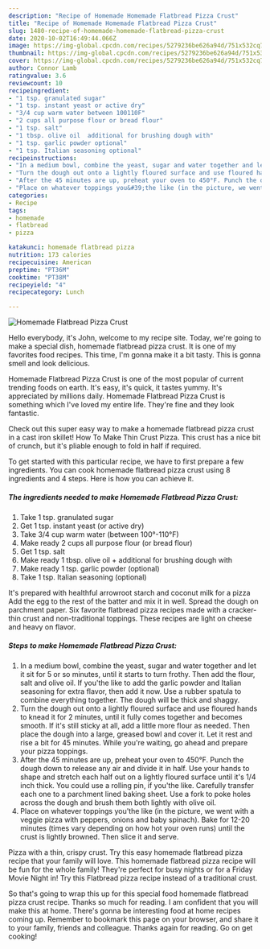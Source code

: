 ```yaml
---
description: "Recipe of Homemade Homemade Flatbread Pizza Crust"
title: "Recipe of Homemade Homemade Flatbread Pizza Crust"
slug: 1480-recipe-of-homemade-homemade-flatbread-pizza-crust
date: 2020-10-02T16:49:44.066Z
image: https://img-global.cpcdn.com/recipes/5279236be626a94d/751x532cq70/homemade-flatbread-pizza-crust-recipe-main-photo.jpg
thumbnail: https://img-global.cpcdn.com/recipes/5279236be626a94d/751x532cq70/homemade-flatbread-pizza-crust-recipe-main-photo.jpg
cover: https://img-global.cpcdn.com/recipes/5279236be626a94d/751x532cq70/homemade-flatbread-pizza-crust-recipe-main-photo.jpg
author: Connor Lamb
ratingvalue: 3.6
reviewcount: 10
recipeingredient:
- "1 tsp. granulated sugar"
- "1 tsp. instant yeast or active dry"
- "3/4 cup warm water between 100110F"
- "2 cups all purpose flour or bread flour"
- "1 tsp. salt"
- "1 tbsp. olive oil  additional for brushing dough with"
- "1 tsp. garlic powder optional"
- "1 tsp. Italian seasoning optional"
recipeinstructions:
- "In a medium bowl, combine the yeast, sugar and water together and let it sit for 5 or so minutes, until it starts to turn frothy. Then add the flour, salt and olive oil. If you&#39;the like to add the garlic powder and Italian seasoning for extra flavor, then add it now. Use a rubber spatula to combine everything together. The dough will be thick and shaggy."
- "Turn the dough out onto a lightly floured surface and use floured hands to knead it for 2 minutes, until it fully comes together and becomes smooth. If it&#39;s still sticky at all, add a little more flour as needed. Then place the dough into a large, greased bowl and cover it. Let it rest and rise a bit for 45 minutes. While you&#39;re waiting, go ahead and prepare your pizza toppings."
- "After the 45 minutes are up, preheat your oven to 450°F. Punch the dough down to release any air and divide it in half. Use your hands to shape and stretch each half out on a lightly floured surface until it&#39;s 1/4 inch thick. You could use a rolling pin, if you&#39;the like. Carefully transfer each one to a parchment lined baking sheet. Use a fork to poke holes across the dough and brush them both lightly with olive oil."
- "Place on whatever toppings you&#39;the like (in the picture, we went with a veggie pizza with peppers, onions and baby spinach). Bake for 12-20 minutes (times vary depending on how hot your oven runs) until the crust is lightly browned. Then slice it and serve."
categories:
- Recipe
tags:
- homemade
- flatbread
- pizza

katakunci: homemade flatbread pizza 
nutrition: 173 calories
recipecuisine: American
preptime: "PT36M"
cooktime: "PT38M"
recipeyield: "4"
recipecategory: Lunch

---
```



![Homemade Flatbread Pizza Crust](https://img-global.cpcdn.com/recipes/5279236be626a94d/751x532cq70/homemade-flatbread-pizza-crust-recipe-main-photo.jpg)

Hello everybody, it's John, welcome to my recipe site. Today, we're going to make a special dish, homemade flatbread pizza crust. It is one of my favorites food recipes. This time, I'm gonna make it a bit tasty. This is gonna smell and look delicious.

Homemade Flatbread Pizza Crust is one of the most popular of current trending foods on earth. It's easy, it's quick, it tastes yummy. It's appreciated by millions daily. Homemade Flatbread Pizza Crust is something which I've loved my entire life. They're fine and they look fantastic.

Check out this super easy way to make a homemade flatbread pizza crust in a cast iron skillet! How To Make Thin Crust Pizza. This crust has a nice bit of crunch, but it&#39;s pliable enough to fold in half if required.


To get started with this particular recipe, we have to first prepare a few ingredients. You can cook homemade flatbread pizza crust using 8 ingredients and 4 steps. Here is how you can achieve it.

<!--inarticleads1-->

##### The ingredients needed to make Homemade Flatbread Pizza Crust:

1. Take 1 tsp. granulated sugar
1. Get 1 tsp. instant yeast (or active dry)
1. Take 3/4 cup warm water (between 100°-110°F)
1. Make ready 2 cups all purpose flour (or bread flour)
1. Get 1 tsp. salt
1. Make ready 1 tbsp. olive oil + additional for brushing dough with
1. Make ready 1 tsp. garlic powder (optional)
1. Take 1 tsp. Italian seasoning (optional)


It&#39;s prepared with healthful arrowroot starch and coconut milk for a pizza Add the egg to the rest of the batter and mix it in well. Spread the dough on parchment paper. Six favorite flatbread pizza recipes made with a cracker-thin crust and non-traditional toppings. These recipes are light on cheese and heavy on flavor. 

<!--inarticleads2-->

##### Steps to make Homemade Flatbread Pizza Crust:

1. In a medium bowl, combine the yeast, sugar and water together and let it sit for 5 or so minutes, until it starts to turn frothy. Then add the flour, salt and olive oil. If you&#39;the like to add the garlic powder and Italian seasoning for extra flavor, then add it now. Use a rubber spatula to combine everything together. The dough will be thick and shaggy.
1. Turn the dough out onto a lightly floured surface and use floured hands to knead it for 2 minutes, until it fully comes together and becomes smooth. If it&#39;s still sticky at all, add a little more flour as needed. Then place the dough into a large, greased bowl and cover it. Let it rest and rise a bit for 45 minutes. While you&#39;re waiting, go ahead and prepare your pizza toppings.
1. After the 45 minutes are up, preheat your oven to 450°F. Punch the dough down to release any air and divide it in half. Use your hands to shape and stretch each half out on a lightly floured surface until it&#39;s 1/4 inch thick. You could use a rolling pin, if you&#39;the like. Carefully transfer each one to a parchment lined baking sheet. Use a fork to poke holes across the dough and brush them both lightly with olive oil.
1. Place on whatever toppings you&#39;the like (in the picture, we went with a veggie pizza with peppers, onions and baby spinach). Bake for 12-20 minutes (times vary depending on how hot your oven runs) until the crust is lightly browned. Then slice it and serve.


Pizza with a thin, crispy crust. Try this easy homemade flatbread pizza recipe that your family will love. This homemade flatbread pizza recipe will be fun for the whole family! They&#39;re perfect for busy nights or for a Friday Movie Night in! Try this Flatbread pizza recipe instead of a traditional crust. 

So that's going to wrap this up for this special food homemade flatbread pizza crust recipe. Thanks so much for reading. I am confident that you will make this at home. There's gonna be interesting food at home recipes coming up. Remember to bookmark this page on your browser, and share it to your family, friends and colleague. Thanks again for reading. Go on get cooking!
